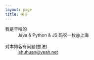 ```yaml
---
layout: page
title: 关于
---
```



<dl>
  <dt>我是干啥的</dt>
  <dd>Java &amp; Python &amp; JS 码农一枚@上海</dd><br>
  
  <dt>对本博客有问题(想法)</dt>
  <dd><a href="mailto:lshuhuan@yeah.net">lshuhuan@yeah.net</a></dd><br>
</dl>

